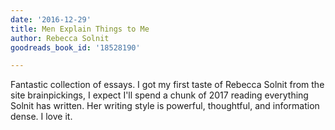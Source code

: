 ```yaml
---
date: '2016-12-29'
title: Men Explain Things to Me
author: Rebecca Solnit
goodreads_book_id: '18528190'

---
```

Fantastic collection of essays. I got my first taste of Rebecca Solnit from the site brainpickings, I expect I'll spend a chunk of 2017 reading everything Solnit has written. Her writing style is powerful, thoughtful, and information dense. I love it.
